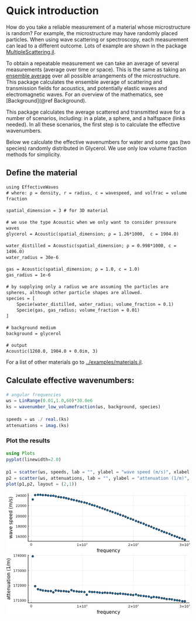 # Quick introduction

How do you take a reliable measurement of a material whose microstructure is random? For example, the microstructure may have randomly placed particles. When using wave scattering or spectroscopy, each measurement can lead to a different outcome. Lots of example are shown in the package [MultipleScattering.jl](https://juliawavescattering.github.io/MultipleScattering.jl/dev/).

To obtain a repeatable measurement we can take an average of several measurements (average over time or space). This is the same as taking an [ensemble average](https://en.wikipedia.org/wiki/Statistical_ensemble_(mathematical_physics)) over all possible arrangements of the microstructure. This package calculates the ensemble average of scattering and transmission fields for acoustics, and potentially elastic waves and electromagnetic waves. For an overview of the mathematics, see [Background](@ref Background).

This package calculates the average scattered and transmitted wave for a number of scenarios, including: in a plate, a sphere, and a halfspace (links needed). In all these scenarios, the first step is to calculate the effective wavenumbers.

Below we calculate the effective wavenumbers for water and some gas (two species) randomly distributed in Glycerol. We use only low volume fraction methods for simplicity.

## Define the material
```jldoctest 1; output = false
using EffectiveWaves
# where: ρ = density, r = radius, c = wavespeed, and volfrac = volume fraction

spatial_dimension = 3 # for 3D material

# we use the type Acoustic when we only want to consider pressure waves
glycerol = Acoustic(spatial_dimension; ρ = 1.26*1000,  c = 1904.0)

water_distilled = Acoustic(spatial_dimension; ρ = 0.998*1000, c = 1496.0)
water_radius = 30e-6

gas = Acoustic(spatial_dimension; ρ = 1.0, c = 1.0)
gas_radius = 1e-6

# by supplying only a radius we are assuming the particles are spheres, although other particle shapes are allowed.
species = [
    Specie(water_distilled, water_radius; volume_fraction = 0.1)
    Specie(gas, gas_radius; volume_fraction = 0.01)
]

# background medium
background = glycerol

# output
Acoustic(1260.0, 1904.0 + 0.0im, 3)
```
For a list of other materials go to [../examples/materials.jl](../examples/materials.jl).

## Calculate effective wavenumbers:
```julia
# angular frequencies
ωs = LinRange(0.01,1.0,60)*30.0e6
ks = wavenumber_low_volumefraction(ωs, background, species)

speeds = ωs ./ real.(ks)
attenuations = imag.(ks)
```
### Plot the results
```julia
using Plots
pyplot(linewidth=2.0)

p1 = scatter(ωs, speeds, lab = "", ylabel = "wave speed (m/s)", xlabel = "frequency");
p2 = scatter(ωs, attenuations, lab = "", ylabel = "attenuation (1/m)", xlabel = "frequency");
plot(p1,p2, layout = (2,1))
```
![../speed_and_atten.png](../assets/speed_and_atten.png)
